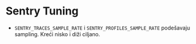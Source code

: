 # Sentry Tuning
- `SENTRY_TRACES_SAMPLE_RATE` i `SENTRY_PROFILES_SAMPLE_RATE` podešavaju sampling. Kreći nisko i diži ciljano.
